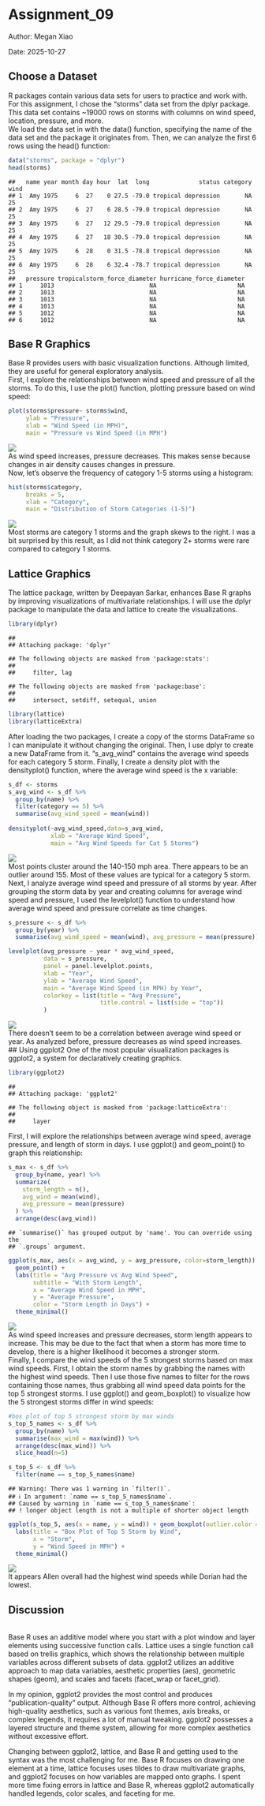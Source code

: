 Assignment_09
================
Author: Megan Xiao

Date: 2025-10-27

## Choose a Dataset

R packages contain various data sets for users to practice and work
with. For this assignment, I chose the “storms” data set from the dplyr
package. This data set contains ~19000 rows on storms with columns on
wind speed, location, pressure, and more. <br> We load the data set in
with the data() function, specifying the name of the data set and the
package it originates from. Then, we can analyze the first 6 rows using
the head() function: <br>

``` r
data("storms", package = "dplyr")
head(storms)
```

    ##   name year month day hour  lat  long              status category wind
    ## 1  Amy 1975     6  27    0 27.5 -79.0 tropical depression       NA   25
    ## 2  Amy 1975     6  27    6 28.5 -79.0 tropical depression       NA   25
    ## 3  Amy 1975     6  27   12 29.5 -79.0 tropical depression       NA   25
    ## 4  Amy 1975     6  27   18 30.5 -79.0 tropical depression       NA   25
    ## 5  Amy 1975     6  28    0 31.5 -78.8 tropical depression       NA   25
    ## 6  Amy 1975     6  28    6 32.4 -78.7 tropical depression       NA   25
    ##   pressure tropicalstorm_force_diameter hurricane_force_diameter
    ## 1     1013                           NA                       NA
    ## 2     1013                           NA                       NA
    ## 3     1013                           NA                       NA
    ## 4     1013                           NA                       NA
    ## 5     1012                           NA                       NA
    ## 6     1012                           NA                       NA

## Base R Graphics

Base R provides users with basic visualization functions. Although
limited, they are useful for general exploratory analysis. <br> First, I
explore the relationships between wind speed and pressure of all the
storms. To do this, I use the plot() function, plotting pressure based
on wind speed: <br>

``` r
plot(storms$pressure~ storms$wind,
     ylab = "Pressure",
     xlab = "Wind Speed (in MPH)",
     main = "Pressure vs Wind Speed (in MPH")
```

![](Assignment_09_files/figure-gfm/unnamed-chunk-2-1.png)<!-- --> <br>As
wind speed increases, pressure decreases. This makes sense because
changes in air density causes changes in pressure. <br> Now, let’s
observe the frequency of category 1-5 storms using a histogram: <br>

``` r
hist(storms$category,
     breaks = 5,
     xlab = "Category",
     main = "Distribution of Storm Categories (1-5)")
```

![](Assignment_09_files/figure-gfm/unnamed-chunk-3-1.png)<!-- -->
<br>Most storms are category 1 storms and the graph skews to the right.
I was a bit surprised by this result, as I did not think category 2+
storms were rare compared to category 1 storms. <br>

## Lattice Graphics

The lattice package, written by Deepayan Sarkar, enhances Base R graphs
by improving visualizations of multivariate relationships. I will use
the dplyr package to manipulate the data and lattice to create the
visualizations. <br>

``` r
library(dplyr)
```

    ## 
    ## Attaching package: 'dplyr'

    ## The following objects are masked from 'package:stats':
    ## 
    ##     filter, lag

    ## The following objects are masked from 'package:base':
    ## 
    ##     intersect, setdiff, setequal, union

``` r
library(lattice)
library(latticeExtra)
```

After loading the two packages, I create a copy of the storms DataFrame
so I can manipulate it without changing the original. Then, I use dplyr
to create a new DataFrame from it. “s_avg_wind” contains the average
wind speeds for each category 5 storm. Finally, I create a density plot
with the densityplot() function, where the average wind speed is the x
variable: <br>

``` r
s_df <- storms
s_avg_wind <- s_df %>%
  group_by(name) %>%
  filter(category == 5) %>%
  summarise(avg_wind_speed = mean(wind))
  
densityplot(~avg_wind_speed,data=s_avg_wind,
            xlab = "Average Wind Speed",
            main = "Avg Wind Speeds for Cat 5 Storms")
```

![](Assignment_09_files/figure-gfm/unnamed-chunk-5-1.png)<!-- -->
<br>Most points cluster around the 140-150 mph area. There appears to be
an outlier around 155. Most of these values are typical for a category 5
storm. <br> Next, I analyze average wind speed and pressure of all
storms by year. After grouping the storm data by year and creating
columns for average wind speed and pressure, I used the levelplot()
function to understand how average wind speed and pressure correlate as
time changes. <br>

``` r
s_pressure <- s_df %>%
  group_by(year) %>%
  summarise(avg_wind_speed = mean(wind), avg_pressure = mean(pressure))

levelplot(avg_pressure ~ year * avg_wind_speed,
          data = s_pressure,
          panel = panel.levelplot.points,
          xlab = "Year",
          ylab = "Average Wind Speed",
          main = "Average Wind Speed (in MPH) by Year",
          colorkey = list(title = "Avg Pressure",
                          title.control = list(side = "top"))
          )
```

![](Assignment_09_files/figure-gfm/unnamed-chunk-6-1.png)<!-- -->
<br>There doesn’t seem to be a correlation between average wind speed or
year. As analyzed before, pressure decreases as wind speed increases.
<br> \## Using ggplot2 One of the most popular visualization packages is
ggplot2, a system for declaratively creating graphics.

``` r
library(ggplot2)
```

    ## 
    ## Attaching package: 'ggplot2'

    ## The following object is masked from 'package:latticeExtra':
    ## 
    ##     layer

First, I will explore the relationships between average wind speed,
average pressure, and length of storm in days. I use ggplot() and
geom_point() to graph this relationship: <br>

``` r
s_max <- s_df %>%
  group_by(name, year) %>%
  summarize(
    storm_length = n(),
    avg_wind = mean(wind),
    avg_pressure = mean(pressure)
  ) %>%
  arrange(desc(avg_wind))
```

    ## `summarise()` has grouped output by 'name'. You can override using the
    ## `.groups` argument.

``` r
ggplot(s_max, aes(x = avg_wind, y = avg_pressure, color=storm_length)) + 
  geom_point() +
  labs(title = "Avg Pressure vs Avg Wind Speed",
       subtitle = "With Storm Length",
       x = "Average Wind Speed in MPH",
       y = "Average Pressure",
       color = "Storm Length in Days") +
  theme_minimal()
```

![](Assignment_09_files/figure-gfm/unnamed-chunk-8-1.png)<!-- --> <br>As
wind speed increases and pressure decreases, storm length appears to
increase. This may be due to the fact that when a storm has more time to
develop, there is a higher likelihood it becomes a stronger storm. <br>
Finally, I compare the wind speeds of the 5 strongest storms based on
max wind speeds. First, I obtain the storm names by grabbing the names
with the highest wind speeds. Then I use those five names to filter for
the rows containing those names, thus grabbing all wind speed data
points for the top 5 strongest storms. I use ggplot() and geom_boxplot()
to visualize how the 5 strongest storms differ in wind speeds: <br>

``` r
#box plot of top 5 strongest storm by max winds
s_top_5_names <- s_df %>%
  group_by(name) %>%
  summarise(max_wind = max(wind)) %>%
  arrange(desc(max_wind)) %>%
  slice_head(n=5)

s_top_5 <- s_df %>%
  filter(name == s_top_5_names$name)
```

    ## Warning: There was 1 warning in `filter()`.
    ## ℹ In argument: `name == s_top_5_names$name`.
    ## Caused by warning in `name == s_top_5_names$name`:
    ## ! longer object length is not a multiple of shorter object length

``` r
ggplot(s_top_5, aes(x = name, y = wind)) + geom_boxplot(outlier.color = "red") +
  labs(title = "Box Plot of Top 5 Storm by Wind",
       x = "Storm",
       y = "Wind Speed in MPH") +
  theme_minimal()
```

![](Assignment_09_files/figure-gfm/unnamed-chunk-9-1.png)<!-- --> <br>It
appears Allen overall had the highest wind speeds while Dorian had the
lowest. <br>

## Discussion

<br>Base R uses an additive model where you start with a plot window and
layer elements using successive function calls. Lattice uses a single
function call based on trellis graphics, which shows the relationship
between multiple variables across different subsets of data. ggplot2
utilizes an additive approach to map data variables, aesthetic
properties (aes), geometric shapes (geom), and scales and facets
(facet_wrap or facet_grid). <br>

In my opinion, ggplot2 provides the most control and produces
“publication-quality” output. Although Base R offers more control,
achieving high-quality aesthetics, such as various font themes, axis
breaks, or complex legends, it requires a lot of manual tweaking.
ggplot2 possesses a layered structure and theme system, allowing for
more complex aesthetics without excessive effort. <br>

Changing between ggplot2, lattice, and Base R and getting used to the
syntax was the most challenging for me. Base R focuses on drawing one
element at a time, lattice focuses uses tildes to draw multivariate
graphs, and ggplot2 focuses on how variables are mapped onto graphs. I
spent more time fixing errors in lattice and Base R, whereas ggplot2
automatically handled legends, color scales, and faceting for me. <br>
